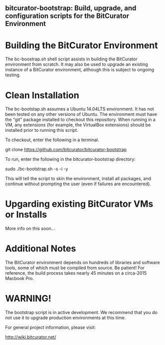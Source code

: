 bitcurator-bootstrap: Build, upgrade, and configuration scripts for the BitCurator Environment
---------------------------------------------------------------------------------------------------

# Building the BitCurator Environment

The bc-boostrap.sh shell script assists in building the BitCurator environment from scratch.
It may also be used to upgrade an existing instance of a BitCurator environment, although this
is subject to ongoing testing.

# Clean Installation

The bc-bootstap.sh assumes a Ubuntu 14.04LTS environment. It has not been tested on any other
versions of Ubuntu. The environment must have the "git" package installed to checkout this
repository. When running in a VM, any extensions (for example, the VirtualBox extensions) should
be installed prior to running this script.

To checkout, enter the following in a terminal.

git clone https://github.com/bitcurator/bitcurator-bootstrap

To run, enter the following in the bitcurator-bootstrap directory:

sudo ./bc-bootstrap.sh -s -i -y

This will tell the script to skin the environment, install all packages, and continue
without prompting the user (even if failures are encountered).

# Upgarding existing BitCurator VMs or Installs

More info on this soon...

# Additional Notes

The BitCurator environment depends on hundreds of libraries and software tools, some of
which must be compiled from source. Be patient! For reference, the build process takes
nearly 45 minutes on a circa-2015 Macbook Pro.

# WARNING!

The bootstrap script is in active development. We recommend that you do not use it to upgrade
production environments at this time.

For general project information, please visit:

<http://wiki.bitcurator.net/>

